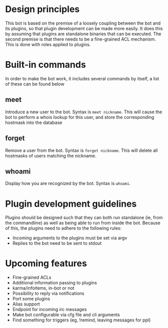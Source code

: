 # Design principles
This bot is based on the premise of a loosely coupling between the bot and its plugins, so that plugin development can
be made more easily. It does this by assuming that plugins are standalone binaries that can be executed. The second
premise is that there needs to be a fine-grained ACL mechanism. This is done with roles applied to plugins.

# Built-in commands
In order to make the bot work, it includes several commands by itself, a list of these can be found below

## meet
Introduce a new user to the bot. Syntax is `meet nickname`. This will cause the bot to perform a whois lookup for this
user, and store the corresponding hostmask into the database

## forget
Remove a user from the bot. Syntax is `forget nickname`. This will delete all hostmasks of users matching the nickname.

## whoami
Display how you are recognized by the bot. Syntax is `whoami`.

# Plugin development guidelines
Plugins should be designed such that they can both run standalone (ie, from the commandline) as well as being able to
run from inside the bot. Because of this, the plugins need to adhere to the following rules:
* Incoming arguments to the plugins must be set via argv
* Replies to the bot need to be sent to stdout

# Upcoming features
* Fine-grained ACLs
* Additional information passing to plugins
* karma/infoitems, in-bot or not
* Possibility to reply via notifications
* Port some plugins
* Alias support
* Endpoint for incoming irc messages
* Make bot configurable via cfg file and cli arguments
* Find something for triggers (eg, !remind, leaving messages for ppl)